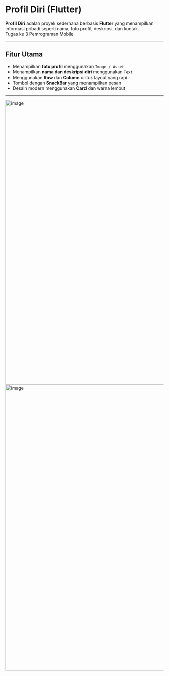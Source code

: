 # Profil Diri (Flutter)

**Profil Diri** adalah proyek sederhana berbasis **Flutter** yang menampilkan informasi pribadi seperti nama, foto profil, deskripsi, dan kontak.  
Tugas ke 3 Pemrograman Mobile

---

## Fitur Utama
- Menampilkan **foto profil** menggunakan `Image / Asset`
- Menampilkan **nama dan deskripsi diri** menggunakan `Text`
- Menggunakan **Row** dan **Column** untuk layout yang rapi
- Tombol dengan **SnackBar** yang menampilkan pesan
- Desain modern menggunakan **Card** dan warna lembut

---

<img width="1920" height="905" alt="image" src="https://github.com/user-attachments/assets/6bdeeff5-e15c-4936-af8c-eaa1ee81b02f" />
<img width="616" height="910" alt="image" src="https://github.com/user-attachments/assets/0bce4b4d-2eb9-4e73-950a-a291887aa626" />


